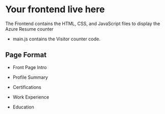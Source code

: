 # Your frontend live here

The Frontend contains the HTML, CSS, and JavaScript files to display the Azure Resume counter 

- main.js contains the Visitor counter code.

## Page Format

- Front Page Intro

- Profile Summary

- Certifications

- Work Experience

- Education